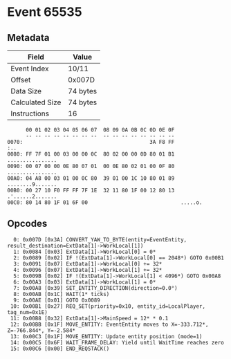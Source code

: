 # Event 65535

## Metadata

| Field           | Value    |
|-----------------|----------|
| Event Index     | 10/11    |
| Offset          | 0x007D   |
| Data Size       | 74 bytes |
| Calculated Size | 74 bytes |
| Instructions    | 16       |

```
      00 01 02 03 04 05 06 07  08 09 0A 0B 0C 0D 0E 0F
      -- -- -- -- -- -- -- --  -- -- -- -- -- -- -- --
0070:                                         3A F8 FF               :..
0080: FF 7F 01 00 03 00 00 0C  80 02 00 00 0D 80 01 B1  ................
0090: 00 07 00 00 0E 80 07 01  00 0E 80 02 01 00 0F 80  ................
00A0: 04 A8 00 03 01 00 0C 80  39 01 00 1C 10 80 01 89  ........9.......
00B0: 00 27 10 F0 FF FF 7F 1E  32 11 80 1F 00 12 80 13  .'......2.......
00C0: 80 14 80 1F 01 6F 00                              .....o.         
```

## Opcodes

```
  0: 0x007D [0x3A] CONVERT_YAW_TO_BYTE(entity=EventEntity, result_destination=ExtData[1]->WorkLocal[1])
  1: 0x0084 [0x03] ExtData[1]->WorkLocal[0] = 0*
  2: 0x0089 [0x02] IF !(ExtData[1]->WorkLocal[0] == 2048*) GOTO 0x00B1
  3: 0x0091 [0x07] ExtData[1]->WorkLocal[0] += 32*
  4: 0x0096 [0x07] ExtData[1]->WorkLocal[1] += 32*
  5: 0x009B [0x02] IF !(ExtData[1]->WorkLocal[1] < 4096*) GOTO 0x00A8
  6: 0x00A3 [0x03] ExtData[1]->WorkLocal[1] = 0*
  7: 0x00A8 [0x39] SET_ENTITY_DIRECTION(direction=0.0°)
  8: 0x00AB [0x1C] WAIT(1* ticks)
  9: 0x00AE [0x01] GOTO 0x0089
 10: 0x00B1 [0x27] REQ_SET(priority=0x10, entity_id=LocalPlayer, tag_num=0x1E)
 11: 0x00B8 [0x32] ExtData[1]->MainSpeed = 12* * 0.1
 12: 0x00BB [0x1F] MOVE_ENTITY: EventEntity moves to X=-333.712*, Z=-766.844*, Y=-2.584*
 13: 0x00C3 [0x1F] MOVE_ENTITY: Update entity position (mode=1)
 14: 0x00C5 [0x6F] WAIT_FRAME_DELAY: Yield until WaitTime reaches zero
 15: 0x00C6 [0x00] END_REQSTACK()
```

